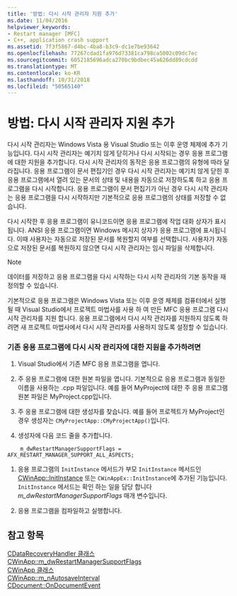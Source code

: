 ```yaml
---
title: '방법: 다시 시작 관리자 지원 추가'
ms.date: 11/04/2016
helpviewer_keywords:
- Restart manager [MFC]
- C++, application crash support
ms.assetid: 7f3f5867-d4bc-4ba8-b3c9-dc1e7be93642
ms.openlocfilehash: 77267cdad1fa976d73381ca798ca5002c09dc7ec
ms.sourcegitcommit: 6052185696adca270bc9bdbec45a626dd89cdcdd
ms.translationtype: MT
ms.contentlocale: ko-KR
ms.lasthandoff: 10/31/2018
ms.locfileid: "50565140"
---
```

# <a name="how-to-add-restart-manager-support"></a>방법: 다시 시작 관리자 지원 추가

다시 시작 관리자는 Windows Vista 용 Visual Studio 또는 이후 운영 체제에 추가 기능입니다. 다시 시작 관리자는 예기치 않게 닫히거나 다시 시작되는 경우 응용 프로그램에 대한 지원을 추가합니다. 다시 시작 관리자의 동작은 응용 프로그램의 유형에 따라 달라집니다. 응용 프로그램이 문서 편집기인 경우 다시 시작 관리자는 예기치 않게 닫힌 후 응용 프로그램에서 열려 있는 문서의 상태 및 내용을 자동으로 저장하도록 하고 응용 프로그램을 다시 시작합니다. 응용 프로그램이 문서 편집기가 아닌 경우 다시 시작 관리자는 응용 프로그램을 다시 시작하지만 기본적으로 응용 프로그램의 상태를 저장할 수 없습니다.

다시 시작한 후 응용 프로그램이 유니코드이면 응용 프로그램에 작업 대화 상자가 표시됩니다. ANSI 응용 프로그램이면 Windows 메시지 상자가 응용 프로그램에 표시됩니다. 이때 사용자는 자동으로 저장된 문서를 복원할지 여부를 선택합니다. 사용자가 자동으로 저장된 문서를 복원하지 않으면 다시 시작 관리자는 임시 파일을 삭제합니다.

> [!NOTE]
>  데이터를 저장하고 응용 프로그램을 다시 시작하는 다시 시작 관리자의 기본 동작을 재정의할 수 있습니다.

기본적으로 응용 프로그램은 Windows Vista 또는 이후 운영 체제를 컴퓨터에서 실행 될 때 Visual Studio에서 프로젝트 마법사를 사용 하 여 만든 MFC 응용 프로그램 다시 시작 관리자를 지원 합니다. 응용 프로그램에서 다시 시작 관리자를 지원하지 않도록 하려면 새 프로젝트 마법사에서 다시 시작 관리자를 사용하지 않도록 설정할 수 있습니다.

### <a name="to-add-support-for-the-restart-manager-to-an-existing-application"></a>기존 응용 프로그램에 다시 시작 관리자에 대한 지원을 추가하려면

1. Visual Studio에서 기존 MFC 응용 프로그램을 엽니다.

1. 주 응용 프로그램에 대한 원본 파일을 엽니다. 기본적으로 응용 프로그램과 동일한 이름을 사용하는 .cpp 파일입니다. 예를 들어 MyProject에 대한 주 응용 프로그램 원본 파일은 MyProject.cpp입니다.

1. 주 응용 프로그램에 대한 생성자를 찾습니다. 예를 들어 프로젝트가 MyProject인 경우 생성자는 `CMyProjectApp::CMyProjectApp()`입니다.

1. 생성자에 다음 코드 줄을 추가합니다.

```
    m_dwRestartManagerSupportFlags = AFX_RESTART_MANAGER_SUPPORT_ALL_ASPECTS;
```

1. 응용 프로그램의 `InitInstance` 메서드가 부모 `InitInstance` 메서드인 [CWinApp::InitInstance](../mfc/reference/cwinapp-class.md#initinstance) 또는 `CWinAppEx::InitInstance`에 추가된 기능입니다. `InitInstance` 메서드는 확인 하는 일을 담당 합니다 *m_dwRestartManagerSupportFlags* 매개 변수입니다.

1. 응용 프로그램을 컴파일하고 실행합니다.

## <a name="see-also"></a>참고 항목

[CDataRecoveryHandler 클래스](../mfc/reference/cdatarecoveryhandler-class.md)<br/>
[CWinApp::m_dwRestartManagerSupportFlags](../mfc/reference/cwinapp-class.md#m_dwrestartmanagersupportflags)<br/>
[CWinApp 클래스](../mfc/reference/cwinapp-class.md)<br/>
[CWinApp::m_nAutosaveInterval](../mfc/reference/cwinapp-class.md#m_nautosaveinterval)<br/>
[CDocument::OnDocumentEvent](../mfc/reference/cdocument-class.md#ondocumentevent)

